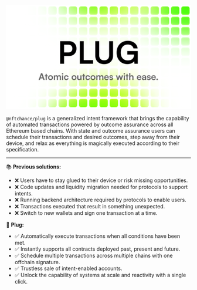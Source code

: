 ![Plug banner](/plug.png)

`@nftchance/plug` is a generalized intent framework that brings the capability of automated transactions powered by outcome assurance across all Ethereum based chains. With state and outcome assurance users can schedule their transactions and desired outcomes, step away from their device, and relax as everything is magically executed according to their specification.

---

📚 **Previous solutions:**

-   ❌ Users have to stay glued to their device or risk missing opportunities.
-   ❌ Code updates and liquidity migration needed for protocols to support intents.
-   ❌ Running backend architecture required by protocols to enable users.
-   ❌ Transactions executed that result in something unexpected.
-   ❌ Switch to new wallets and sign one transaction at a time.

🔌 **Plug:**

-   ✅ Automatically execute transactions when all conditions have been met.
-   ✅ Instantly supports all contracts deployed past, present and future.
-   ✅ Schedule multiple transactions across multiple chains with one offchain signature.
-   ✅ Trustless sale of intent-enabled accounts.
-   ✅ Unlock the capability of systems at scale and reactivity with a single click.
